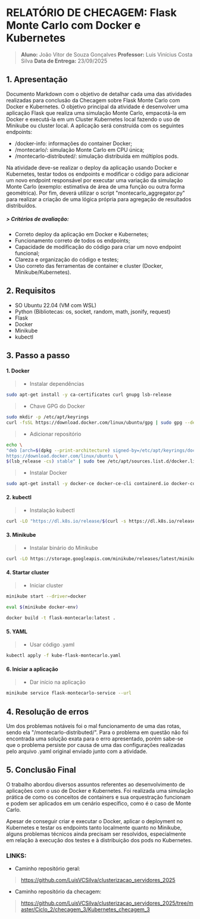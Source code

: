 # RELATÓRIO DE CHECAGEM: Flask Monte Carlo com Docker e Kubernetes

> **Aluno:** João Vitor de Souza Gonçalves
> **Professor:** Luis Vinícius Costa Silva
> **Data de Entrega:** 23/09/2025

## 1. Apresentação
Documento Markdown com o objetivo de detalhar cada uma das atividades realizadas para conclusão da Checagem sobre Flask Monte Carlo com Docker e Kubernetes. O objetivo principal da atividade é desenvolver uma aplicação Flask que realiza uma simulação Monte Carlo, empacotá-la em Docker e executá-la em um Cluster Kubernetes local fazendo o uso de Minikube ou cluster local. A aplicação será construída com os seguintes endpoints:

* /docker-info: informações do container Docker;
* /montecarlo/<n>: simulação Monte Carlo em CPU única;
* /montecarlo-distributed/<n>: simulação distribuída em múltiplos pods.

Na atividade deve-se realizar o deploy da aplicação usando Docker e Kubernetes, testar todos os endpoints e modificar o código para adicionar um novo endpoint responsável por executar uma variação da simulação Monte Carlo (exemplo: estimativa de área de uma função ou outra forma geométrica). Por fim, deverá utilizar o script "montecarlo_aggregator.py" para realizar a criação de uma lógica própria para agregação de resultados distribuídos.

##### > Critérios de avaliação:

* Correto deploy da aplicação em Docker e Kubernetes;
* Funcionamento correto de todos os endpoints;
* Capacidade de modificação do código para criar um novo endpoint funcional;
* Clareza e organização do código e testes;
* Uso correto das ferramentas de container e cluster (Docker, Minikube/Kubernetes).

## 2. Requisitos
* SO Ubuntu 22.04 (VM com WSL)
* Python (Bibliotecas: os, socket, random, math, jsonify, request)
* Flask
* Docker
* Minikube
* kubectl

## 3. Passo a passo

#### 1. Docker
> - Instalar dependências
```bash
sudo apt-get install -y ca-certificates curl gnupg lsb-release
```

> - Chave GPG do Docker
```bash
sudo mkdir -p /etc/apt/keyrings
curl -fsSL https://download.docker.com/linux/ubuntu/gpg | sudo gpg --dearmor -o /etc/apt/keyrings/docker.gpg
```

> - Adicionar repositório
```bash
echo \
"deb [arch=$(dpkg --print-architecture) signed-by=/etc/apt/keyrings/docker.gpg] \
https://download.docker.com/linux/ubuntu \
$(lsb_release -cs) stable" | sudo tee /etc/apt/sources.list.d/docker.list > /dev/null
```

> - Instalar Docker
```bash
sudo apt-get install -y docker-ce docker-ce-cli containerd.io docker-compose-plugin
```

#### 2. kubectl
> - Instalação kubectl
```bash
curl -LO "https://dl.k8s.io/release/$(curl -s https://dl.k8s.io/release/stable.txt)/bin/linux/amd64/kubectl"
```

#### 3. Minikube
> - Instalar binário do Minikube
```bash
curl -LO https://storage.googleapis.com/minikube/releases/latest/minikube-linux-amd64
```

#### 4. Startar cluster
> - Iniciar cluster
```bash
minikube start --driver=docker

eval $(minikube docker-env)

docker build -t flask-montecarlo:latest .
```

#### 5. YAML
> - Usar código .yaml
```bash
kubectl apply -f kube-flask-montecarlo.yaml
```

#### 6. Iniciar a aplicação
> - Dar início na aplicação
```bash
minikube service flask-montecarlo-service --url
```

## 4. Resolução de erros
Um dos problemas notáveis foi o mal funcionamento de uma das rotas, sendo ela "/montecarlo-distributed/<n>". Para o problema em questão não foi encontrada uma solução exata para o erro apresentado, porém sabe-se que o problema persiste por causa de uma das configurações realizadas pelo arquivo .yaml original enviado junto com a atividade.

## 5. Conclusão Final
O trabalho abordou diversos assuntos referentes ao desenvolvimento de aplicações com o uso de Docker e Kubernetes. Foi realizada uma simulação prática de como os conceitos de containers e sua orquestração funcionam e podem ser aplicados em um cenário específico, como é o caso de Monte Carlo.

Apesar de conseguir criar e executar o Docker, aplicar o deployment no Kubernetes e testar os endpoints tanto localmente quanto no Minikube, alguns problemas técnicos ainda precisam ser resolvidos, especialmente em relação à execução dos testes e à distribuição dos pods no Kubernetes.

### LINKS:
- Caminho repositório geral:
> https://github.com/LuisVCSilva/clusterizacao_servidores_2025

- Caminho repositório da checagem:
> https://github.com/LuisVCSilva/clusterizacao_servidores_2025/tree/master/Ciclo_2/checagem_3/Kubernetes_checagem_3
